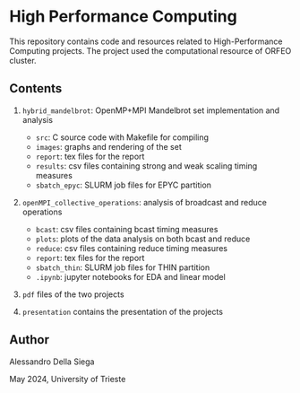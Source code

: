 # High Performance Computing 

This repository contains code and resources related to High-Performance Computing projects. The project used the computational resource of ORFEO cluster.

## Contents
1. `hybrid_mandelbrot`: OpenMP+MPI Mandelbrot set implementation and analysis
    - `src`: C source code with Makefile for compiling
    - `images`: graphs and rendering of the set
    - `report`: tex files for the report
    - `results`: csv files containing strong and weak scaling timing measures
    - `sbatch_epyc`: SLURM job files for EPYC partition


2. `openMPI_collective_operations`: analysis of broadcast and reduce operations
    - `bcast`: csv files containing bcast timing measures
    - `plots`: plots of the data analysis on both bcast and reduce
    - `reduce`: csv files containing reduce timing measures
    - `report`: tex files for the report
    - `sbatch_thin`: SLURM job files for THIN partition
    - `.ipynb`: jupyter notebooks for EDA and linear model

3. `pdf` files of the two projects

4. `presentation` contains the presentation of the projects

## Author
Alessandro Della Siega

May 2024, University of Trieste